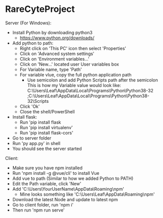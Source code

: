 # RareCyteProject
Server (For Windows):
- Install Python by downloading python3 
	- https://www.python.org/downloads/
- Add python to path:
	- Right click on 'This PC' icon then select 'Properties'
	- Click on 'Advanced system settings'
	- Click on 'Environment variables...'
	- Click on 'New...' located user User variables box
	- For Variable name, type 'Path'
	- For variable vlue, copy the full python application path
		- Use semicolon and add Python Scripts path after the semicolon
	This is how my Variable value would look like:
		C:\Users\Leaf\AppData\Local\Programs\Python\Python38-32
		;C:\Users\Leaf\AppData\Local\Programs\Python\Python38-32\Scripts
	- Click 'Ok'
	- Close the shell/PowerShell 
- Install flask:
	- Run 'pip install flask
	- Run 'pip install virtualenv'
	- Run 'pip install flask-cors'
- Go to server folder
- Run 'py app.py' in shell
- You should see the server started

Client:
- Make sure you have npm installed
- Run 'npm install -g @vue/cli' to install Vue
- Add vue to path (Similar to how we added Python to PATH)
- Edit the Path variable, click 'New'
- Add 'C:\Users\YourUserName\AppData\Roaming\npm'
	- Mine looks something like 'C:\Users\Leaf\AppData\Roaming\npm'
- Download the latest Node and update to latest npm
- Go to client folder, run 'npm i'
- Then run 'npm run serve'

